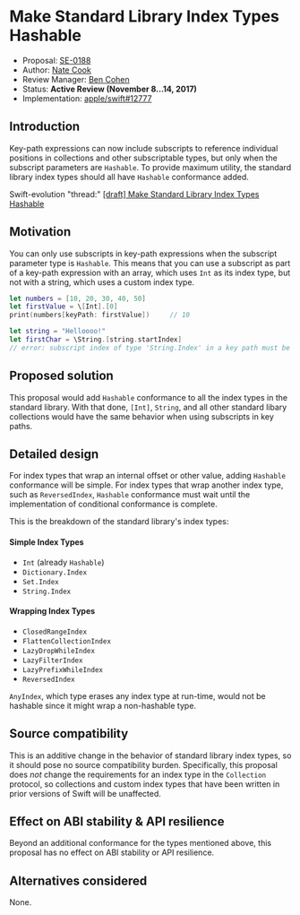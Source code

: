# Make Standard Library Index Types Hashable

* Proposal: [SE-0188](0188-stdlib-index-types-hashable.md)
* Author: [Nate Cook](https://github.com/natecook1000)
* Review Manager: [Ben Cohen](https://github.com/airspeedswift)
* Status: **Active Review (November 8...14, 2017)**
* Implementation: [apple/swift#12777](https://github.com/apple/swift/pull/12777)

## Introduction

Key-path expressions can now include subscripts to reference individual positions in collections and other subscriptable types, but only when the subscript parameters are `Hashable`. To provide maximum utility, the standard library index types should all have `Hashable` conformance added.

Swift-evolution "thread:" [[draft] Make Standard Library Index Types Hashable](https://lists.swift.org/pipermail/swift-evolution/Week-of-Mon-20171030/040908.html)

## Motivation

You can only use subscripts in key-path expressions when the subscript parameter type is `Hashable`. This means that you can use a subscript as part of a key-path expression with an array, which uses `Int` as its index type, but not with a string, which uses a custom index type.

```swift
let numbers = [10, 20, 30, 40, 50]
let firstValue = \[Int].[0]
print(numbers[keyPath: firstValue])     // 10

let string = "Helloooo!"
let firstChar = \String.[string.startIndex]
// error: subscript index of type 'String.Index' in a key path must be Hashable
```

## Proposed solution

This proposal would add `Hashable` conformance to all the index types in the standard library. With that done, `[Int]`, `String`, and all other standard libary collections would have the same behavior when using subscripts in key paths.

## Detailed design

For index types that wrap an internal offset or other value, adding `Hashable` conformance will be simple. For index types that wrap another index type, such as `ReversedIndex`, `Hashable` conformance must wait until the implementation of conditional conformance is complete. 

This is the breakdown of the standard library's index types:

#### Simple Index Types

- `Int` (already `Hashable`)
- `Dictionary.Index`
- `Set.Index`
- `String.Index`

#### Wrapping Index Types

- `ClosedRangeIndex`
- `FlattenCollectionIndex`
- `LazyDropWhileIndex`
- `LazyFilterIndex`
- `LazyPrefixWhileIndex`
- `ReversedIndex`

`AnyIndex`, which type erases any index type at run-time, would not be hashable since it might wrap a non-hashable type.

## Source compatibility

This is an additive change in the behavior of standard library index types, so it should pose no source compatibility burden. Specifically, this proposal does *not* change the requirements for an index type in the `Collection` protocol, so collections and custom index types that have been written in prior versions of Swift will be unaffected.

## Effect on ABI stability & API resilience

Beyond an additional conformance for the types mentioned above, this proposal has no effect on ABI stability or API resilience.

## Alternatives considered

None.

